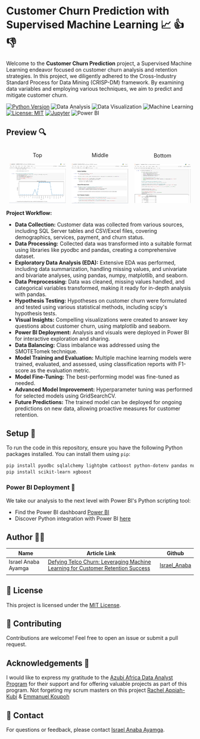 # Customer Churn Prediction with Supervised Machine Learning 📈 👍 👎

Welcome to the **Customer Churn Prediction** project, a Supervised Machine Learning endeavor focused on customer churn analysis and retention strategies. In this project, we diligently adhered to the Cross-Industry Standard Process for Data Mining (CRISP-DM) framework. By examining data variables and employing various techniques, we aim to predict and mitigate customer churn.

[![Python Version](https://img.shields.io/badge/python-3.11-blue.svg)](https://www.python.org/downloads/release/python-311/)
![Data Analysis](https://img.shields.io/badge/Data-Analysis-yellow)
![Data Visualization](https://img.shields.io/badge/Data-Visualization-orange)
![Machine Learning](https://img.shields.io/badge/Machine-Learning-brightgreen)
[![License: MIT](https://img.shields.io/badge/License-MIT-yellow.svg)](https://opensource.org/licenses/MIT)
[![Jupyter](https://img.shields.io/badge/Jupyter-Notebooks-orange.svg)](https://jupyter.org/)
![Power BI](https://img.shields.io/badge/Power%20BI-red)

## Preview 🔍

<div style="display: flex; align-items: center;">
    <div style="flex: 33.33%; text-align: center;">
        <p>Top</p>
        <img src="Screenshots/Anlys1.png" alt="Top" width="90%"/>
    </div>
    <div style="flex: 33.33%; text-align: center;">
        <p>Middle</p>
        <img src="Screenshots/Anlys2.png" alt="Middle" width="90%"/>
    </div>
    <div style="flex: 33.33%; text-align: center;">
        <p>Bottom</p>
        <img src="Screenshots/Anlys3.png" alt="Bottom" width="90%"/>
    </div>
</div>

**Project Workflow:**

- **Data Collection:** Customer data was collected from various sources, including SQL Server tables and CSV/Excel files, covering demographics, services, payment, and churn status.
- **Data Processing:** Collected data was transformed into a suitable format using libraries like pyodbc and pandas, creating a comprehensive dataset.
- **Exploratory Data Analysis (EDA):** Extensive EDA was performed, including data summarization, handling missing values, and univariate and bivariate analyses, using pandas, numpy, matplotlib, and seaborn.
- **Data Preprocessing:** Data was cleaned, missing values handled, and categorical variables transformed, making it ready for in-depth analysis with pandas.
- **Hypothesis Testing:** Hypotheses on customer churn were formulated and tested using various statistical methods, including scipy's hypothesis tests.
- **Visual Insights:** Compelling visualizations were created to answer key questions about customer churn, using matplotlib and seaborn.
- **Power BI Deployment:** Analysis and visuals were deployed in Power BI for interactive exploration and sharing.
- **Data Balancing:** Class imbalance was addressed using the SMOTETomek technique.
- **Model Training and Evaluation:** Multiple machine learning models were trained, evaluated, and assessed, using classification reports with F1-score as the evaluation metric.
- **Model Fine-Tuning:** The best-performing model was fine-tuned as needed.
- **Advanced Model Improvement:** Hyperparameter tuning was performed for selected models using GridSearchCV.
- **Future Predictions:** The trained model can be deployed for ongoing predictions on new data, allowing proactive measures for customer retention.

## Setup 🚀

To run the code in this repository, ensure you have the following Python packages installed. You can install them using `pip`:

```bash
pip install pyodbc sqlalchemy lightgbm catboost python-dotenv pandas numpy matplotlib seaborn scipy
pip install scikit-learn xgboost
```

### Power BI Deployment 🌟 

We take our analysis to the next level with Power BI's Python scripting tool:

- Find the Power BI dashboard [Power BI](https://app.powerbi.com/view?r=eyJrIjoiYjkzMjc0NDUtNzEwMi00NTgzLWE3MGItYzQ1OTg3NjEwNjcwIiwidCI6IjQ0ODdiNTJmLWYxMTgtNDgzMC1iNDlkLTNjMjk4Y2I3MTA3NSJ9)
- Discover Python integration with Power BI [here](https://learn.microsoft.com/en-us/power-bi/connect-data/desktop-python-visuals)

## Author 👨‍💼

| Name | Article Link | Github |
| ---- | ------------ | ------ |
|Israel Anaba Ayamga      |[Defying Telco Churn: Leveraging Machine Learning for Customer Retention Success](https://israelanaba.medium.com/defying-telco-churn-leveraging-machine-learning-for-customer-retention-success-4e535b946ca0)              |[Israel_Anaba](https://github.com/Israel-Anaba)        |
|      |              |        |

## 📝 License

This project is licensed under the [MIT License](LICENSE).

## 🤝 Contributing

Contributions are welcome! Feel free to open an issue or submit a pull request.

## Acknowledgements 🙏

I would like to express my gratitude to the [Azubi Africa Data Analyst Program](https://www.azubiafrica.org/data-analytics) for their support and for offering valuable projects as part of this program. Not forgeting my scrum masters on this project [Rachel Appiah-Kubi](https://www.linkedin.com/in/racheal-appiah-kubi/) & [Emmanuel Koupoh](https://github.com/eaedk)

## 📧 Contact

For questions or feedback, please contact [Israel Anaba Ayamga](officicalanaba@gmail.com).



